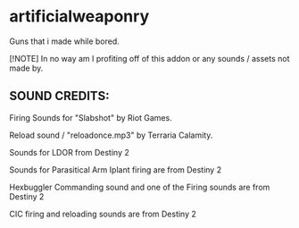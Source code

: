 # artificialweaponry
 Guns that i made while bored.

[!NOTE]
In no way am I profiting off of this addon or any sounds / assets not made by.

## SOUND CREDITS:

Firing Sounds for "Slabshot" by Riot Games.

Reload sound / "reloadonce.mp3" by Terraria Calamity.

Sounds for LDOR from Destiny 2

Sounds for Parasitical Arm Iplant firing are from Destiny 2

Hexbuggler Commanding sound and one of the Firing sounds are from Destiny 2

CIC firing and reloading sounds are from Destiny 2
